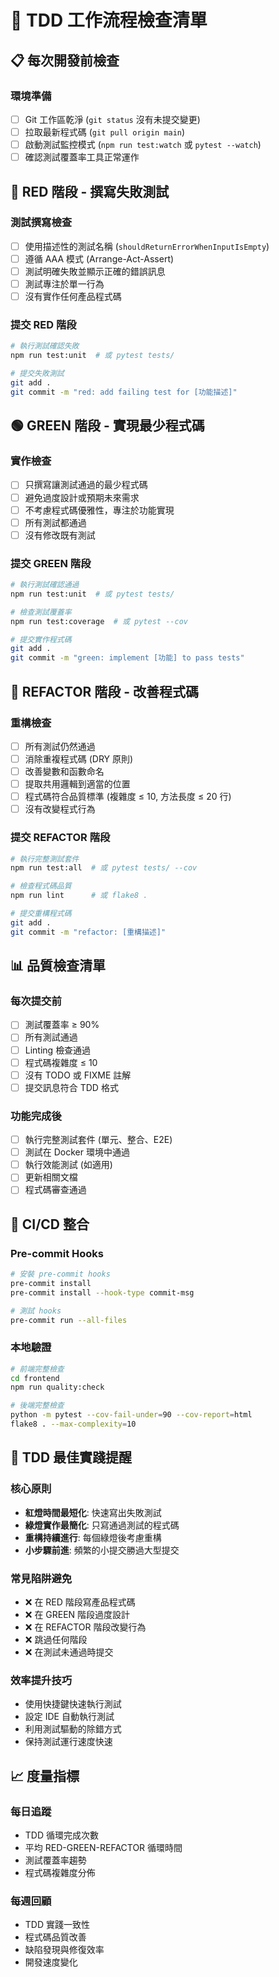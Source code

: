 # 🧬 TDD 工作流程檢查清單

## 📋 每次開發前檢查

### 環境準備
- [ ] Git 工作區乾淨 (`git status` 沒有未提交變更)
- [ ] 拉取最新程式碼 (`git pull origin main`)
- [ ] 啟動測試監控模式 (`npm run test:watch` 或 `pytest --watch`)
- [ ] 確認測試覆蓋率工具正常運作

## 🔴 RED 階段 - 撰寫失敗測試

### 測試撰寫檢查
- [ ] 使用描述性的測試名稱 (`shouldReturnErrorWhenInputIsEmpty`)
- [ ] 遵循 AAA 模式 (Arrange-Act-Assert)
- [ ] 測試明確失敗並顯示正確的錯誤訊息
- [ ] 測試專注於單一行為
- [ ] 沒有實作任何產品程式碼

### 提交 RED 階段
```bash
# 執行測試確認失敗
npm run test:unit  # 或 pytest tests/

# 提交失敗測試
git add .
git commit -m "red: add failing test for [功能描述]"
```

## 🟢 GREEN 階段 - 實現最少程式碼

### 實作檢查
- [ ] 只撰寫讓測試通過的最少程式碼
- [ ] 避免過度設計或預期未來需求
- [ ] 不考慮程式碼優雅性，專注於功能實現
- [ ] 所有測試都通過
- [ ] 沒有修改既有測試

### 提交 GREEN 階段
```bash
# 執行測試確認通過
npm run test:unit  # 或 pytest tests/

# 檢查測試覆蓋率
npm run test:coverage  # 或 pytest --cov

# 提交實作程式碼
git add .
git commit -m "green: implement [功能] to pass tests"
```

## 🔵 REFACTOR 階段 - 改善程式碼

### 重構檢查
- [ ] 所有測試仍然通過
- [ ] 消除重複程式碼 (DRY 原則)
- [ ] 改善變數和函數命名
- [ ] 提取共用邏輯到適當的位置
- [ ] 程式碼符合品質標準 (複雜度 ≤ 10, 方法長度 ≤ 20 行)
- [ ] 沒有改變程式行為

### 提交 REFACTOR 階段
```bash
# 執行完整測試套件
npm run test:all  # 或 pytest tests/ --cov

# 檢查程式碼品質
npm run lint      # 或 flake8 .

# 提交重構程式碼
git add .
git commit -m "refactor: [重構描述]"
```

## 📊 品質檢查清單

### 每次提交前
- [ ] 測試覆蓋率 ≥ 90%
- [ ] 所有測試通過
- [ ] Linting 檢查通過
- [ ] 程式碼複雜度 ≤ 10
- [ ] 沒有 TODO 或 FIXME 註解
- [ ] 提交訊息符合 TDD 格式

### 功能完成後
- [ ] 執行完整測試套件 (單元、整合、E2E)
- [ ] 測試在 Docker 環境中通過
- [ ] 執行效能測試 (如適用)
- [ ] 更新相關文檔
- [ ] 程式碼審查通過

## 🚀 CI/CD 整合

### Pre-commit Hooks
```bash
# 安裝 pre-commit hooks
pre-commit install
pre-commit install --hook-type commit-msg

# 測試 hooks
pre-commit run --all-files
```

### 本地驗證
```bash
# 前端完整檢查
cd frontend
npm run quality:check

# 後端完整檢查
python -m pytest --cov-fail-under=90 --cov-report=html
flake8 . --max-complexity=10
```

## 🎯 TDD 最佳實踐提醒

### 核心原則
- **紅燈時間最短化**: 快速寫出失敗測試
- **綠燈實作最簡化**: 只寫通過測試的程式碼
- **重構持續進行**: 每個綠燈後考慮重構
- **小步驟前進**: 頻繁的小提交勝過大型提交

### 常見陷阱避免
- ❌ 在 RED 階段寫產品程式碼
- ❌ 在 GREEN 階段過度設計
- ❌ 在 REFACTOR 階段改變行為
- ❌ 跳過任何階段
- ❌ 在測試未通過時提交

### 效率提升技巧
- 使用快捷鍵快速執行測試
- 設定 IDE 自動執行測試
- 利用測試驅動的除錯方式
- 保持測試運行速度快速

## 📈 度量指標

### 每日追蹤
- TDD 循環完成次數
- 平均 RED-GREEN-REFACTOR 循環時間
- 測試覆蓋率趨勢
- 程式碼複雜度分佈

### 每週回顧
- TDD 實踐一致性
- 程式碼品質改善
- 缺陷發現與修復效率
- 開發速度變化
